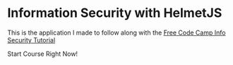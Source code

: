 # Information Security with HelmetJS

This is the application I made to follow along with the [Free Code Camp Info Security Tutorial](https://www.freecodecamp.org/learn/information-security/information-security-with-helmetjs/)

Start Course Right Now!
